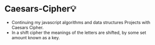 # Caesars-Cipher💡
- Continuing my javascript algorithms and data structures Projects with Caesars Cipher. 
- In a shift cipher the meanings of the letters
 are shifted, by some set amount known as a key.